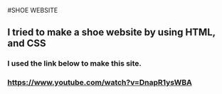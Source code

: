 #SHOE WEBSITE
## I tried to make a shoe website by using HTML, and CSS
### I used the link below to make this site.
### https://www.youtube.com/watch?v=DnapR1ysWBA
